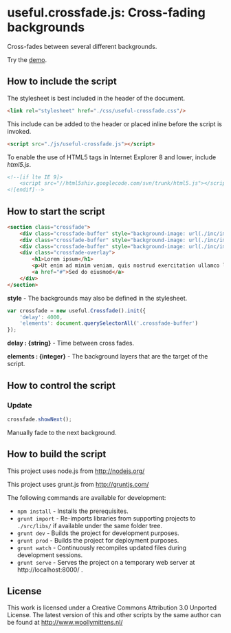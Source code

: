 # useful.crossfade.js: Cross-fading backgrounds

Cross-fades between several different backgrounds.

Try the <a href="http://www.woollymittens.nl/useful/default.php?url=useful-crossfade">demo</a>.

## How to include the script

The stylesheet is best included in the header of the document.

```html
<link rel="stylesheet" href="./css/useful-crossfade.css"/>
```

This include can be added to the header or placed inline before the script is invoked.

```html
<script src="./js/useful-crossfade.js"></script>
```

To enable the use of HTML5 tags in Internet Explorer 8 and lower, include *html5.js*.

```html
<!--[if lte IE 9]>
	<script src="//html5shiv.googlecode.com/svn/trunk/html5.js"></script>
<![endif]-->
```

## How to start the script

```html
<section class="crossfade">
	<div class="crossfade-buffer" style="background-image: url(./inc/img/crossfade-a.jpg);"></div>
	<div class="crossfade-buffer" style="background-image: url(./inc/img/crossfade-b.jpg);"></div>
	<div class="crossfade-buffer" style="background-image: url(./inc/img/crossfade-c.jpg);"></div>
	<div class="crossfade-overlay">
		<h1>Lorem ipsum</h1>
		<p>Ut enim ad minim veniam, quis nostrud exercitation ullamco laboris nisi ut aliquip ex ea commodo consequat.</p>
		<a href="#">Sed do eiusmod</a>
	</div>
</section>
```


**style** - The backgrounds may also be defined in the stylesheet.

```javascript
var crossfade = new useful.Crossfade().init({
	'delay': 4000,
	'elements': document.querySelectorAll('.crossfade-buffer')
});
```

**delay : {string}** - Time between cross fades.

**elements : {integer}** - The background layers that are the target of the script.

## How to control the script

### Update

```javascript
crossfade.showNext();
```

Manually fade to the next background.

## How to build the script

This project uses node.js from http://nodejs.org/

This project uses grunt.js from http://gruntjs.com/

The following commands are available for development:
+ `npm install` - Installs the prerequisites.
+ `grunt import` - Re-imports libraries from supporting projects to `./src/libs/` if available under the same folder tree.
+ `grunt dev` - Builds the project for development purposes.
+ `grunt prod` - Builds the project for deployment purposes.
+ `grunt watch` - Continuously recompiles updated files during development sessions.
+ `grunt serve` - Serves the project on a temporary web server at http://localhost:8000/ .

## License

This work is licensed under a Creative Commons Attribution 3.0 Unported License. The latest version of this and other scripts by the same author can be found at http://www.woollymittens.nl/
